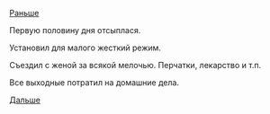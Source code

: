 [Раньше](2017.12.02.md)

Первую половину дня отсыплася.

Установил для малого жесткий режим.

Съездил с женой за всякой мелочью. Перчатки, лекарство и т.п.

Все выходные потратил на домашние дела.

[Дальше](2017.12.04.md)